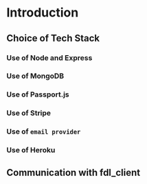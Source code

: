 # Introduction

## Choice of Tech Stack

### Use of Node and Express

### Use of MongoDB

### Use of Passport.js

### Use of Stripe

### Use of ```email provider```

### Use of Heroku

## Communication with fdl_client